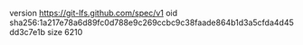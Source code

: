 version https://git-lfs.github.com/spec/v1
oid sha256:1a217e78a6d89fc0d788e9c269ccbc9c38faade864b1d3a5cfda4d45dd3c7e1b
size 6210
